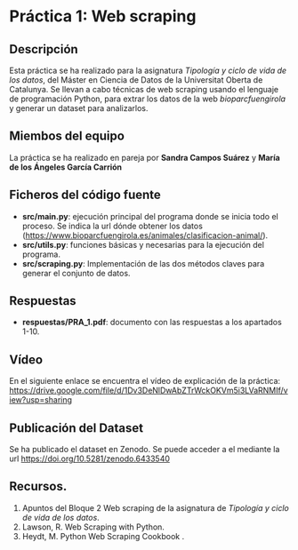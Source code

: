 # Práctica 1: Web scraping

## Descripción

Esta práctica se ha realizado para la asignatura _Tipología y ciclo de vida de los datos_, del Máster en Ciencia de Datos de la Universitat Oberta de Catalunya. Se llevan a cabo técnicas de web scraping usando el lenguaje de programación Python, para extrar los datos de la web _bioparcfuengirola_ y generar un dataset para analizarlos.

## Miembos del equipo

La práctica se ha realizado en pareja por **Sandra Campos Suárez** y **María de los Ángeles García Carrión**

## Ficheros del código fuente

* **src/main.py**: ejecución principal del programa donde se inicia todo el proceso. Se indica la url dónde obtener los datos (https://www.bioparcfuengirola.es/animales/clasificacion-animal/).
* **src/utils.py**: funciones básicas y necesarias para la ejecución del programa.
* **src/scraping.py**: Implementación de las dos métodos claves para generar el conjunto de datos.

## Respuestas

* **respuestas/PRA_1.pdf**: documento con las respuestas a los apartados 1-10.

## Vídeo

En el siguiente enlace se encuentra el vídeo de explicación de la práctica:
https://drive.google.com/file/d/1Dv3DeNlDwAbZTrWckOKVm5i3LVaRNMIf/view?usp=sharing

## Publicación del Dataset

Se ha publicado el dataset en Zenodo. Se puede acceder a el mediante la url https://doi.org/10.5281/zenodo.6433540

## Recursos.

1. Apuntos del Bloque 2 Web scraping de la asignatura de _Tipología y ciclo de vida de los datos_.
2. Lawson, R. Web Scraping with Python.
3. Heydt, M. Python Web Scraping Cookbook .
